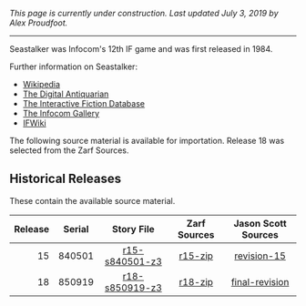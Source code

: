 *This page is currently under construction. Last updated July 3, 2019 by Alex Proudfoot.*

----

Seastalker was Infocom's 12th IF game and was first released in 1984.

Further information on Seastalker:

* [Wikipedia](https://en.wikipedia.org/wiki/Seastalker)
* [The Digital Antiquarian](https://www.filfre.net/2013/09/seastalker/)
* [The Interactive Fiction Database](http://ifdb.tads.org/viewgame?id=56wb8hflec2isvzm)
* [The Infocom Gallery](http://infocom.elsewhere.org/gallery/seastalker/seastalker.html)
* [IFWiki](http://www.ifwiki.org/index.php/Seastalker)

The following source material is available for importation. Release 18 was selected from the Zarf Sources.

## Historical Releases

These contain the available source material.

| Release | Serial | Story File       | Zarf Sources | Jason Scott Sources |
| -------:|:------:|:----------------:|:------------:|:-------------------:|
|      15 | 840501 | [r15-s840501-z3] |    [r15-zip] |       [revision-15] |
|      18 | 850919 | [r18-s850919-z3] |    [r18-zip] |    [final-revision] |

[r15-s840501-z3]: https://eblong.com/infocom/gamefiles/seastalker-r15-s840501.z3
[r15-zip]: https://eblong.com/infocom/sources/seastalker-r15.zip
[revision-15]: https://github.com/historicalsource/seastalker/tree/18809a2b43fd14b7fc2c9977b5f2c4424a4c8fe5

[r18-s850919-z3]: https://eblong.com/infocom/gamefiles/seastalker-r18-s850919.z3
[r18-zip]: https://eblong.com/infocom/sources/seastalker-r18.zip
[final-revision]: https://github.com/historicalsource/seastalker/tree/7ef7f3e553e08699dbee2749a75d2b35252ea1f3
